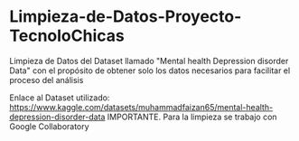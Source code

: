 # Limpieza-de-Datos-Proyecto-TecnoloChicas
Limpieza de Datos del Dataset llamado "Mental health Depression disorder Data" con el propósito de obtener solo los datos necesarios para facilitar el proceso del análisis  

Enlace al Dataset utilizado: https://www.kaggle.com/datasets/muhammadfaizan65/mental-health-depression-disorder-data
IMPORTANTE. Para la limpieza se trabajo con Google Collaboratory
